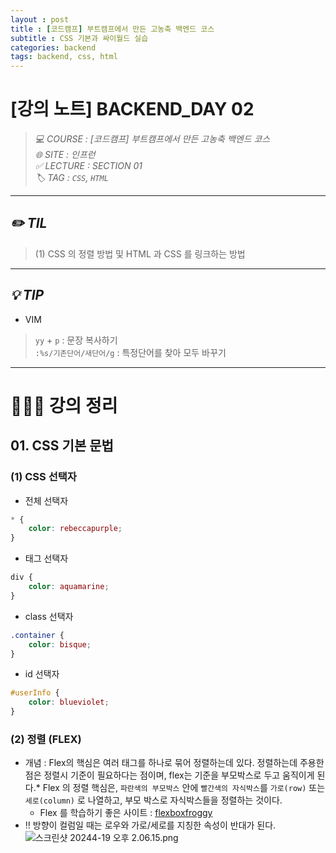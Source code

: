 ```yaml
---
layout : post
title : [코드캠프] 부트캠프에서 만든 고농축 백엔드 코스
subtitle : CSS 기본과 싸이월드 실습
categories: backend
tags: backend, css, html 
---
```


# [강의 노트] BACKEND_DAY 02
>_💻 COURSE : [코드캠프] 부트캠프에서 만든 고농축 백엔드 코스_  
_🌐 SITE : 인프런_  
_✅ LECTURE : SECTION 01_  
_🏷️ TAG : `CSS`, `HTML`_
- - - 

## _✏️ TIL_
> (1) CSS 의 정렬 방법 및 HTML 과 CSS 를 링크하는 방법
- - - 

## _💡 TIP_
* VIM 
> `yy` + `p` : 문장 복사하기  
> `:%s/기존단어/새단어/g` : 특정단어를 찾아 모두 바꾸기
- - - 

# 👩🏻‍💻 강의 정리
## 01. CSS 기본 문법

### (1) CSS 선택자
* 전체 선택자
```css
* {
    color: rebeccapurple;
}   
```

* 태그 선택자
```css
div {
    color: aquamarine;
}   
```

* class 선택자
```css
.container {
    color: bisque;
}   
```
* id 선택자
```css
#userInfo {
    color: blueviolet;
}   
```

### (2) 정렬 (FLEX)
* 개념 : Flex의 핵심은 여러 태그를 하나로 묶어 정렬하는데 있다. 정렬하는데 주용한 점은 정렬시 기준이 필요하다는 점이며, flex는 기준을 부모박스로 두고 움직이게 된다.* Flex 의 정렬 핵심은, `파란색의 부모박스` 안에 `빨간색의 자식박스`를 `가로(row)` 또는 `세로(column)` 로 나열하고, 부모 박스로 자식박스들을 정렬하는 것이다. 
  * Flex 를 학습하기 좋은 사이트 : [flexboxfroggy](https://flexboxfroggy.com/)
* ‼️ 방향이 컬럼일 때는 로우와 가로/세로를 지칭한 속성이 반대가 된다. 
![스크린샷 20244-19 오후 2.06.15.png](..%2F..%2F..%2F..%2F..%2F..%2F..%2F..%2Fvar%2Ffolders%2Fth%2F0986fvdj45s98w_pbg6kfpg80000gn%2FT%2FTemporaryItems%2FNSIRD_screencaptureui_y6DV8t%2F%EC%8A%A4%ED%81%AC%EB%A6%B0%EC%83%B7%202024-04-19%20%EC%98%A4%ED%9B%84%202.06.15.png)

  